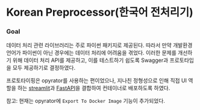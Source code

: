 # Korean Preprocessor(한국어 전처리기)

### Goal
데이터 처리 관련 라이브러리는 주로 파이썬 패키지로 제공된다. 따라서 만약 개발환경 언어가 파이썬이 아닌 경우에는 데이터 처리에 어려움을 겪었다. 이러한 문제를 개선하기 위해 데이터 처리 API를 제공하고, 이를 테스트하기 쉽도록 Swagger과 프로토타입을 모두 제공하기로 결정하였다.

프로토타이핑은 opyrator를 사용하는 편이었으나, 지나친 정형성으로 인해 직접 UI 역할을 하는 [streamlit](https://github.com/streamlit/streamlit)과 [FastAPI](https://github.com/tiangolo/fastapi)을 결합하여 컨테이너로 배포하도록 하였다. 

참고: 현재는 opyrator에 `Export To Docker Image` 기능이 추가되었다.